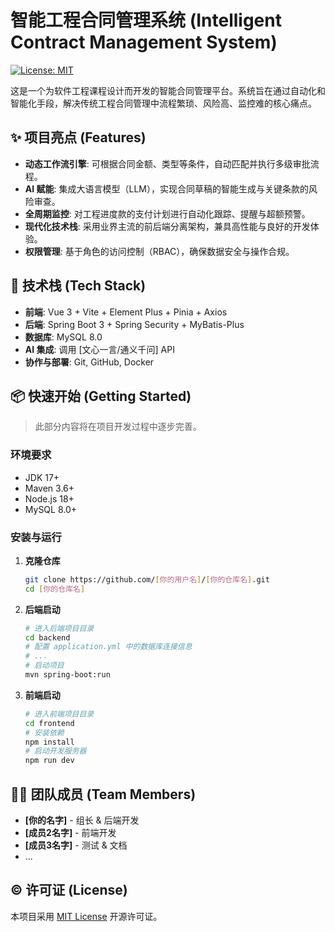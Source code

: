 # 智能工程合同管理系统 (Intelligent Contract Management System)

[![License: MIT](https://img.shields.io/badge/License-MIT-yellow.svg)](https://opensource.org/licenses/MIT)

这是一个为软件工程课程设计而开发的智能合同管理平台。系统旨在通过自动化和智能化手段，解决传统工程合同管理中流程繁琐、风险高、监控难的核心痛点。

## ✨ 项目亮点 (Features)

*   **动态工作流引擎**: 可根据合同金额、类型等条件，自动匹配并执行多级审批流程。
*   **AI 赋能**: 集成大语言模型（LLM），实现合同草稿的智能生成与关键条款的风险审查。
*   **全周期监控**: 对工程进度款的支付计划进行自动化跟踪、提醒与超额预警。
*   **现代化技术栈**: 采用业界主流的前后端分离架构，兼具高性能与良好的开发体验。
*   **权限管理**: 基于角色的访问控制（RBAC），确保数据安全与操作合规。

## 🚀 技术栈 (Tech Stack)

*   **前端**: Vue 3 + Vite + Element Plus + Pinia + Axios
*   **后端**: Spring Boot 3 + Spring Security + MyBatis-Plus
*   **数据库**: MySQL 8.0
*   **AI 集成**: 调用 [文心一言/通义千问] API
*   **协作与部署**: Git, GitHub, Docker
## 📦 快速开始 (Getting Started)

> 此部分内容将在项目开发过程中逐步完善。

### 环境要求

*   JDK 17+
*   Maven 3.6+
*   Node.js 18+
*   MySQL 8.0+

### 安装与运行

1.  **克隆仓库**
    ```bash
    git clone https://github.com/[你的用户名]/[你的仓库名].git
    cd [你的仓库名]
    ```

2.  **后端启动**
    ```bash
    # 进入后端项目目录
    cd backend
    # 配置 application.yml 中的数据库连接信息
    # ...
    # 启动项目
    mvn spring-boot:run
    ```

3.  **前端启动**
    ```bash
    # 进入前端项目目录
    cd frontend
    # 安装依赖
    npm install
    # 启动开发服务器
    npm run dev
    ```

## 🧑‍💻 团队成员 (Team Members)

*   **[你的名字]** - 组长 & 后端开发
*   **[成员2名字]** - 前端开发
*   **[成员3名字]** - 测试 & 文档
*   ...

## ©️ 许可证 (License)

本项目采用 [MIT License](LICENSE) 开源许可证。
